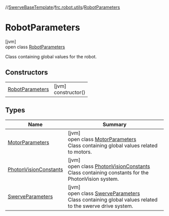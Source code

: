//[SwerveBaseTemplate](../../../index.md)/[frc.robot.utils](../index.md)/[RobotParameters](index.md)

# RobotParameters

[jvm]\
open class [RobotParameters](index.md)

Class containing global values for the robot.

## Constructors

| | |
|---|---|
| [RobotParameters](-robot-parameters.md) | [jvm]<br>constructor() |

## Types

| Name | Summary |
|---|---|
| [MotorParameters](-motor-parameters/index.md) | [jvm]<br>open class [MotorParameters](-motor-parameters/index.md)<br>Class containing global values related to motors. |
| [PhotonVisionConstants](-photon-vision-constants/index.md) | [jvm]<br>open class [PhotonVisionConstants](-photon-vision-constants/index.md)<br>Class containing constants for the PhotonVision system. |
| [SwerveParameters](-swerve-parameters/index.md) | [jvm]<br>open class [SwerveParameters](-swerve-parameters/index.md)<br>Class containing global values related to the swerve drive system. |
